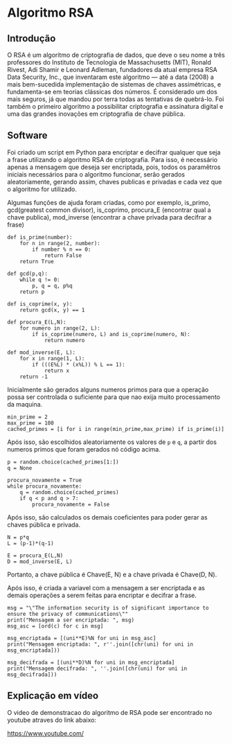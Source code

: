 # Algoritmo RSA

## Introdução

O RSA é um algoritmo de criptografia de dados, que deve o seu nome a três professores do Instituto de Tecnologia de Massachusetts (MIT), Ronald Rivest, Adi Shamir e Leonard Adleman, fundadores da atual empresa RSA Data Security, Inc., que inventaram este algoritmo — até a data (2008) a mais bem-sucedida implementação de sistemas de chaves assimétricas, e fundamenta-se em teorias clássicas dos números. É considerado um dos mais seguros, já que mandou por terra todas as tentativas de quebrá-lo. Foi também o primeiro algoritmo a possibilitar criptografia e assinatura digital e uma das grandes inovações em criptografia de chave pública.

## Software

Foi criado um script em Python para encriptar e decifrar qualquer que seja a frase utilizando o algoritmo RSA de criptografia. Para isso, é necessário apenas a mensagem que deseja ser encriptada, pois, todos os paramêtros iniciais necessários para o algoritmo funcionar, serão gerados aleatoriamente, gerando assim, chaves publicas e privadas e cada vez que o algoritmo for utilizado.

Algumas funções de ajuda foram criadas, como por exemplo, is_primo, gcd(greatest common divisor), is_coprimo, procura_E (encontrar qual a chave publica), mod_inverse (encontrar a chave privada para decifrar a frase)

```
def is_prime(number):
    for n in range(2, number):
        if number % n == 0:
            return False
    return True

def gcd(p,q):
    while q != 0:
        p, q = q, p%q
    return p

def is_coprime(x, y):
    return gcd(x, y) == 1

def procura_E(L,N):
    for numero in range(2, L):
        if is_coprime(numero, L) and is_coprime(numero, N):
            return numero

def mod_inverse(E, L):     
    for x in range(1, L):
        if (((E%L) * (x%L)) % L == 1):
            return x
    return -1
```

Inicialmente são gerados alguns numeros primos para que a operação possa ser controlada o suficiente para que nao exija muito processamento da maquina.

```
min_prime = 2
max_prime = 100
cached_primes = [i for i in range(min_prime,max_prime) if is_prime(i)]
```

Após isso, são escolhidos aleatoriamente os valores de ```p``` e ```q```, a partir dos numeros primos que foram gerados nó código acima.

```
p = random.choice(cached_primes[1:])
q = None

procura_novamente = True
while procura_novamente:
    q = random.choice(cached_primes)
    if q < p and q > 7:
        procura_novamente = False
```

Após isso, são calculados os demais coeficientes para poder gerar as chaves pública e privada.
```
N = p*q
L = (p-1)*(q-1)

E = procura_E(L,N)
D = mod_inverse(E, L)
```

Portanto, a chave pública é Chave(E, N) e a chave privada é Chave(D, N).

Após isso, é criada a variavel com a mensagem a ser encriptada e as demais operações a serem feitas para encriptar e decifrar a frase.
```
msg = "\"The information security is of significant importance to ensure the privacy of communications\""
print("Mensagem a ser encriptada: ", msg)
msg_asc = [ord(c) for c in msg]

msg_encriptada = [(uni**E)%N for uni in msg_asc]
print("Mensagem encriptada: ", r''.join([chr(uni) for uni in msg_encriptada]))

msg_decifrada = [(uni**D)%N for uni in msg_encriptada]
print("Mensagem decifrada: ", ''.join([chr(uni) for uni in msg_decifrada]))
```

## Explicação em vídeo

O video de demonstracao do algoritmo de RSA pode ser encontrado no youtube atraves do link abaixo: 

https://www.youtube.com/